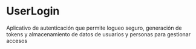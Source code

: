 # UserLogin
Aplicativo de autenticación que permite logueo seguro, generación de tokens y almacenamiento de datos de usuarios y personas para gestionar accesos
